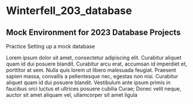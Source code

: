 # Winterfell_203_database
## Mock Environment for 2023 Database Projects




Practice Setting up a mock database


Lorem ipsum dolor sit amet, consectetur adipiscing elit. Curabitur aliquet quam id dui posuere blandit. Curabitur arcu erat, accumsan id imperdiet et, porttitor at sem. Nulla quis lorem ut libero malesuada feugiat. Praesent sapien massa, convallis a pellentesque nec, egestas non nisi. Curabitur aliquet quam id dui posuere blandit. Vestibulum ante ipsum primis in faucibus orci luctus et ultrices posuere cubilia Curae; Donec velit neque, auctor sit amet aliquam vel, ullamcorper sit amet ligula
